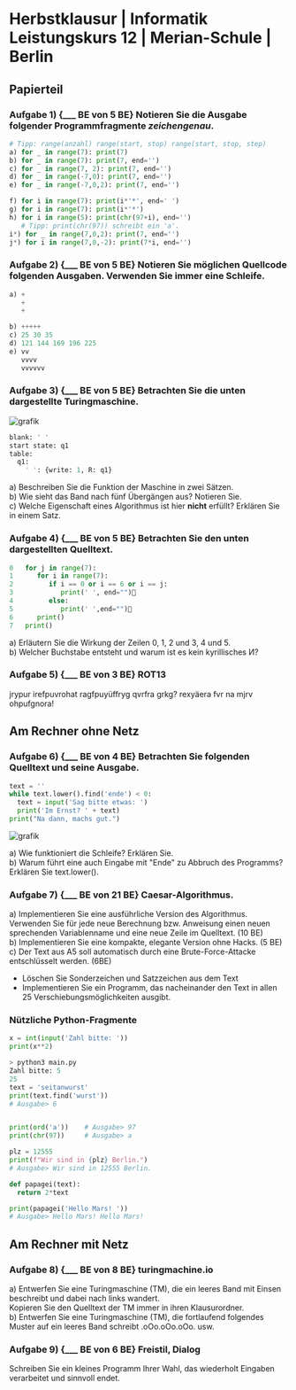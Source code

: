 # Herbstklausur | Informatik Leistungskurs 12 | Merian-Schule | Berlin
## Papierteil
### Aufgabe 1) {___ BE von 5 BE} Notieren Sie die Ausgabe folgender Programmfragmente *zeichengenau*.
```python
# Tipp: range(anzahl) range(start, stop) range(start, stop, step)
a) for _ in range(7): print(7)
b) for _ in range(7): print(7, end='')
c) for _ in range(7, 2): print(7, end='')
d) for _ in range(-7,0): print(7, end='')
e) for _ in range(-7,0,2): print(7, end='')

f) for i in range(7): print(i*'*', end=' ')
g) for i in range(7): print(i*'*')
h) for i in range(5): print(chr(97+i), end='')
   # Tipp: print(chr(97)) schreibt ein 'a'.
i*) for _ in range(7,0,2): print(7, end='')
j*) for i in range(7,0,-2): print(7*i, end='')
```
### Aufgabe 2) {___ BE von 5 BE} Notieren Sie möglichen Quellcode folgenden Ausgaben. Verwenden Sie immer eine Schleife.
```python
a) +
   +
   +

b) +++++
c) 25 30 35
d) 121 144 169 196 225
e) vv
   vvvv
   vvvvvv
```

### Aufgabe 3) {___ BE von 5 BE} Betrachten Sie die unten dargestellte Turingmaschine.  
![grafik](https://github.com/iulbr/blank/assets/70510036/fc38ec3f-02bb-437c-aeee-7a615e8d1642)  
```python
blank: ' '
start state: q1
table:
  q1:
    ' ': {write: 1, R: q1}
```
a) Beschreiben Sie die Funktion der Maschine in zwei Sätzen.  
b) Wie sieht das Band nach fünf Übergängen aus? Notieren Sie.  
c) Welche Eigenschaft eines Algorithmus ist hier **nicht** erfüllt? Erklären Sie in einem Satz.  

### Aufgabe 4) {___ BE von 5 BE} Betrachten Sie den unten dargestellten Quelltext.  
```python
0   for j in range(7):
1      for i in range(7):
2         if i == 0 or i == 6 or i == j:
3            print(' ', end="")🦄
4         else:
5            print(' ',end="")🍕
6      print()
7   print()
```
a) Erläutern Sie die Wirkung der Zeilen 0, 1, 2 und 3, 4 und 5.  
b) Welcher Buchstabe entsteht und warum ist es kein kyrillisches И?   

### Aufgabe 5) {___ BE von 3 BE} ROT13 
jrypur irefpuvrohat ragfpuyüffryg qvrfra grkg? rexyäera fvr na mjrv ohpufgnora!  

## Am Rechner ohne Netz
### Aufgabe 6) {___ BE von 4 BE} Betrachten Sie folgenden Quelltext und seine Ausgabe.
```python
text = ''
while text.lower().find('ende') < 0:
  text = input('Sag bitte etwas: ')
  print('Im Ernst? ' + text)
print("Na dann, machs gut.")
```
![grafik](https://github.com/iulbr/blank/assets/70510036/9b98a5c9-5f37-49f7-8d47-b57db671d2b7)

a) Wie funktioniert die Schleife? Erklären Sie.  
b) Warum führt eine auch Eingabe mit "Ende" zu Abbruch des Programms? Erklären Sie text.lower().  

### Aufgabe 7) {___ BE von 21 BE} Caesar-Algorithmus.
a) Implementieren Sie eine ausführliche Version des Algorithmus.  Verwenden Sie für jede neue Berechnung bzw. Anweisung einen neuen sprechenden Variablenname und eine neue Zeile im Quelltext. (10 BE)  
b) Implementieren Sie eine kompakte, elegante Version ohne Hacks. (5 BE)  
c) Der Text aus A5 soll automatisch durch eine Brute-Force-Attacke entschlüsselt werden.  (6BE)  
- Löschen Sie Sonderzeichen und Satzzeichen aus dem Text
- Implementieren Sie ein Programm, das nacheinander den Text in allen 25 Verschiebungsmöglichkeiten ausgibt.
  


### Nützliche Python-Fragmente
```python
x = int(input('Zahl bitte: '))
print(x**2)

> python3 main.py
Zahl bitte: 5
25
text = 'seitanwurst'
print(text.find('wurst'))
# Ausgabe> 6


print(ord('a'))    # Ausgabe> 97
print(chr(97))     # Ausgabe> a

plz = 12555
print(f"Wir sind in {plz} Berlin.")
# Ausgabe> Wir sind in 12555 Berlin.

def papagei(text):
  return 2*text

print(papagei('Hello Mars! '))
# Ausgabe> Hello Mars! Hello Mars! 

```

## Am Rechner mit Netz
### Aufgabe 8) {___ BE von 8 BE} turingmachine.io
a) Entwerfen Sie eine Turingmaschine (TM), die ein leeres Band mit Einsen beschreibt und dabei nach links wandert.  
Kopieren Sie den Quelltext der TM immer in ihren Klausurordner.   
b) Entwerfen Sie eine Turingmaschine (TM), die fortlaufend folgendes Muster auf ein leeres Band schreibt .oOo.oOo.oOo. usw.

### Aufgabe 9) {___ BE von 6 BE} Freistil, Dialog
Schreiben Sie ein kleines Programm Ihrer Wahl, das wiederholt Eingaben verarbeitet und sinnvoll endet.


